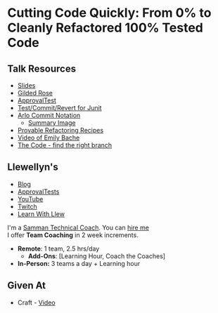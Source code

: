 # Cutting Code Quickly: From 0% to Cleanly Refactored 100% Tested Code

## Talk Resources
* [Slides](./Slides/Cutting%20Code%20Quickly.pptx)
* [Gilded Rose](https://github.com/emilybache/GildedRose-Refactoring-Kata)  
* [ApprovalTest](https://github.com/Approvals)  
* [Test/Commit/Revert for Junit](https://github.com/LarsEckart/tcr-extension)  
* [Arlo Commit Notation](https://github.com/RefactoringCombos/ArlosCommitNotation/)
  * [Summary Image](https://raw.githubusercontent.com/LarsEckart/tcr-extension/main/src/test/java/com/larseckart/tcr/ArloGitNotationPromptTest.testVersion2.Mac_OS_X.approved.png) 
* [Provable Refactoring Recipes](https://github.com/InnovatingTeams/provable-refactorings)  
* [Video of Emily Bache](https://www.praqma.com/stories/advanced-testing-refactoring-techniques)  
* [The Code - find the right branch](https://github.com/isidore/GildedRose_Demo/tree/2019DeliverAgile)  


## Llewellyn's<!-- include: llewellyn.md -->

* [Blog](https://llewellynfalco.blogspot.com/)
* [ApprovalTests](https://github.com/approvals/)
* [YouTube](https://www.youtube.com/user/isidoreus/videos)
* [Twitch](https://www.twitch.tv/llewellynfalco)
* [Learn With Llew](https://github.com/LearnWithLlew)

I'm a [Samman Technical Coach](https://sammancoaching.org/). You can [hire me](http://llewellynfalco.blogspot.com/p/hire-me.html)  
I offer **Team Coaching** in 2 week increments.
* **Remote**: 1 team, 2.5 hrs/day  
    * **Add-Ons**: [Learning Hour, Coach the Coaches]
* **In-Person:**  3 teams a day + Learning hour

<!-- endInclude -->

## Given At
* Craft - [Video](https://www.youtube.com/watch?v=wp6oSVDdbXQ)
